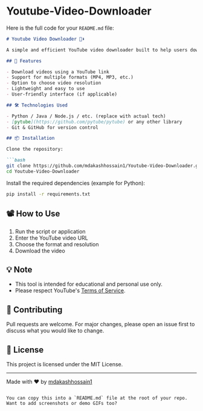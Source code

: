 # Youtube-Video-Downloader 
Here is the full code for your `README.md` file:

```markdown
# Youtube Video Downloader 🎥⬇️

A simple and efficient YouTube video downloader built to help users download videos from YouTube in various formats and resolutions.

## 🚀 Features

- Download videos using a YouTube link  
- Support for multiple formats (MP4, MP3, etc.)  
- Option to choose video resolution  
- Lightweight and easy to use  
- User-friendly interface (if applicable)  

## 🛠️ Technologies Used

- Python / Java / Node.js / etc. (replace with actual tech)
- [pytube](https://github.com/pytube/pytube) or any other library
- Git & GitHub for version control

## 📦 Installation

Clone the repository:

```bash
git clone https://github.com/mdakashhossain1/Youtube-Video-Downloader.git
cd Youtube-Video-Downloader
```

Install the required dependencies (example for Python):

```bash
pip install -r requirements.txt
```

## 📽️ How to Use

1. Run the script or application  
2. Enter the YouTube video URL  
3. Choose the format and resolution  
4. Download the video  

## 💡 Note

- This tool is intended for educational and personal use only.  
- Please respect YouTube's [Terms of Service](https://www.youtube.com/t/terms).  

## 🙌 Contributing

Pull requests are welcome. For major changes, please open an issue first to discuss what you would like to change.

## 📄 License

This project is licensed under the MIT License.

---

Made with ❤️ by [mdakashhossain1](https://github.com/mdakashhossain1)
```

You can copy this into a `README.md` file at the root of your repo. Want to add screenshots or demo GIFs too?
